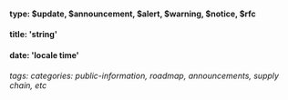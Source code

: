 
#### type: $update, $announcement, $alert, $warning, $notice, $rfc
#### title: 'string'
#### date: 'locale time'
###### tags: categories: public-information, roadmap, announcements, supply chain, etc
